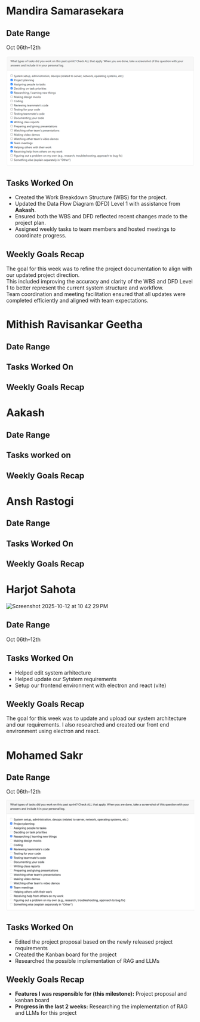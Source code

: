 # Mandira Samarasekara

## Date Range
Oct 06th–12th

![Mandira Peer Eval SS](images/MandiraWeek6.png)


## Tasks Worked On
- Created the Work Breakdown Structure (WBS) for the project.  
- Updated the Data Flow Diagram (DFD) Level 1 with assistance from **Aakash**.  
- Ensured both the WBS and DFD reflected recent changes made to the project plan.  
- Assigned weekly tasks to team members and hosted meetings to coordinate progress.

## Weekly Goals Recap
The goal for this week was to refine the project documentation to align with our updated project direction.  
This included improving the accuracy and clarity of the WBS and DFD Level 1 to better represent the current system structure and workflow.  
Team coordination and meeting facilitation ensured that all updates were completed efficiently and aligned with team expectations.



# Mithish Ravisankar Geetha

## Date Range

## Tasks Worked On

## Weekly Goals Recap




# Aakash 

## Date Range

## Tasks worked on

## Weekly Goals Recap




# Ansh Rastogi

## Date Range

## Tasks Worked On

## Weekly Goals Recap



# Harjot Sahota
<img width="1075" height="628" alt="Screenshot 2025-10-12 at 10 42 29 PM" src="https://github.com/user-attachments/assets/c92236e8-0b38-4ff0-b65f-c686a37177ba" />

## Date Range
Oct 06th–12th

## Tasks Worked On
- Helped edit system arhitecture
- Helped update our Sytstem requirements
- Setup our frontend environment with electron and react (vite)
  
## Weekly Goals Recap
The goal for this week was to update and upload our system architecture and our requirements. I also researched and 
created our front end environment using electron and react.


  
# Mohamed Sakr

## Date Range
Oct 06th–12th

![Mohamed Peer Eval SS](images/MohamedW6.png)
## Tasks Worked On
- Edited the project proposal based on the newly released project requirements
- Created the Kanban board for the project
- Researched the possible implementation of RAG and LLMs 

## Weekly Goals Recap
- **Features I was responsible for (this milestone):** Project proposal and kanban board
- **Progress in the last 2 weeks:** Researching the implementation of RAG and LLMs for this project

